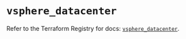 # `vsphere_datacenter`

Refer to the Terraform Registry for docs: [`vsphere_datacenter`](https://registry.terraform.io/providers/hashicorp/vsphere/2.8.1/docs/resources/datacenter).
